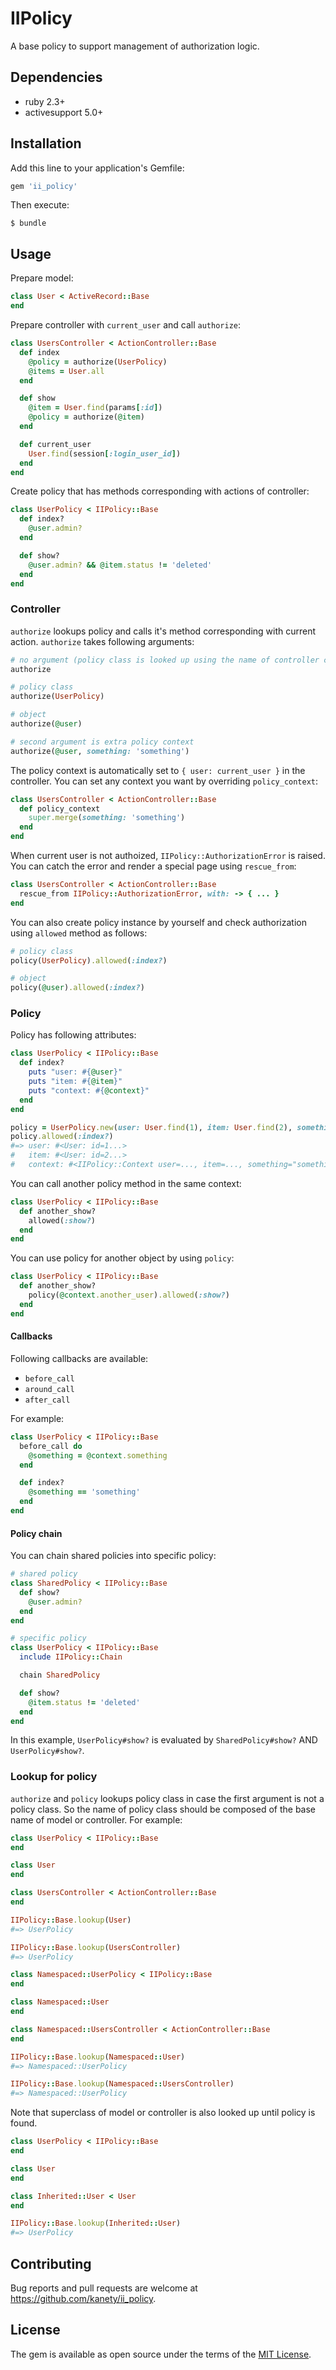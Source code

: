 # IIPolicy

A base policy to support management of authorization logic.

## Dependencies

* ruby 2.3+
* activesupport 5.0+

## Installation

Add this line to your application's Gemfile:

```ruby
gem 'ii_policy'
```

Then execute:

    $ bundle

## Usage

Prepare model:

```ruby
class User < ActiveRecord::Base
end
```

Prepare controller with `current_user` and call `authorize`:

```ruby
class UsersController < ActionController::Base
  def index
    @policy = authorize(UserPolicy)
    @items = User.all
  end

  def show
    @item = User.find(params[:id])
    @policy = authorize(@item)
  end

  def current_user
    User.find(session[:login_user_id])
  end
end
```

Create policy that has methods corresponding with actions of controller:

```ruby
class UserPolicy < IIPolicy::Base
  def index?
    @user.admin?
  end

  def show?
    @user.admin? && @item.status != 'deleted'
  end
end
```

### Controller

`authorize` lookups policy and calls it's method corresponding with current action.
`authorize` takes following arguments:

```ruby
# no argument (policy class is looked up using the name of controller class)
authorize

# policy class
authorize(UserPolicy)

# object
authorize(@user)

# second argument is extra policy context
authorize(@user, something: 'something')
```

The policy context is automatically set to `{ user: current_user }` in the controller.
You can set any context you want by overriding `policy_context`:

```ruby
class UsersController < ActionController::Base
  def policy_context
    super.merge(something: 'something')
  end
end
```

When current user is not authoized, `IIPolicy::AuthorizationError` is raised.
You can catch the error and render a special page using `rescue_from`:

```ruby
class UsersController < ActionController::Base
  rescue_from IIPolicy::AuthorizationError, with: -> { ... }
end
```

You can also create policy instance by yourself and check authorization using `allowed` method as follows:

```ruby
# policy class
policy(UserPolicy).allowed(:index?)

# object
policy(@user).allowed(:index?)
```

### Policy

Policy has following attributes:

```ruby
class UserPolicy < IIPolicy::Base
  def index?
    puts "user: #{@user}"
    puts "item: #{@item}"
    puts "context: #{@context}"
  end
end

policy = UserPolicy.new(user: User.find(1), item: User.find(2), something: 'something')
policy.allowed(:index?)
#=> user: #<User: id=1...>
#   item: #<User: id=2...>
#   context: #<IIPolicy::Context user=..., item=..., something="something">
```

You can call another policy method in the same context:

```ruby
class UserPolicy < IIPolicy::Base
  def another_show?
    allowed(:show?)
  end
end
```

You can use policy for another object by using `policy`:

```ruby
class UserPolicy < IIPolicy::Base
  def another_show?
    policy(@context.another_user).allowed(:show?)
  end
end
```

#### Callbacks

Following callbacks are available:

* `before_call`
* `around_call`
* `after_call`

For example:

```ruby
class UserPolicy < IIPolicy::Base
  before_call do
    @something = @context.something
  end

  def index?
    @something == 'something'
  end
end
```

#### Policy chain

You can chain shared policies into specific policy:

```ruby
# shared policy
class SharedPolicy < IIPolicy::Base
  def show?
    @user.admin?
  end
end

# specific policy
class UserPolicy < IIPolicy::Base
  include IIPolicy::Chain

  chain SharedPolicy

  def show?
    @item.status != 'deleted'
  end
end
```

In this example, `UserPolicy#show?` is evaluated by `SharedPolicy#show?` AND `UserPolicy#show?`.

### Lookup for policy

`authorize` and `policy` lookups policy class in case the first argument is not a policy class.
So the name of policy class should be composed of the base name of model or controller.
For example:

```ruby
class UserPolicy < IIPolicy::Base
end

class User
end

class UsersController < ActionController::Base
end

IIPolicy::Base.lookup(User)
#=> UserPolicy

IIPolicy::Base.lookup(UsersController)
#=> UserPolicy
```

```ruby
class Namespaced::UserPolicy < IIPolicy::Base
end

class Namespaced::User
end

class Namespaced::UsersController < ActionController::Base
end

IIPolicy::Base.lookup(Namespaced::User)
#=> Namespaced::UserPolicy

IIPolicy::Base.lookup(Namespaced::UsersController)
#=> Namespaced::UserPolicy
```

Note that superclass of model or controller is also looked up until policy is found.

```ruby
class UserPolicy < IIPolicy::Base
end

class User
end

class Inherited::User < User
end

IIPolicy::Base.lookup(Inherited::User)
#=> UserPolicy
```

## Contributing

Bug reports and pull requests are welcome at https://github.com/kanety/ii_policy.

## License

The gem is available as open source under the terms of the [MIT License](http://opensource.org/licenses/MIT).
